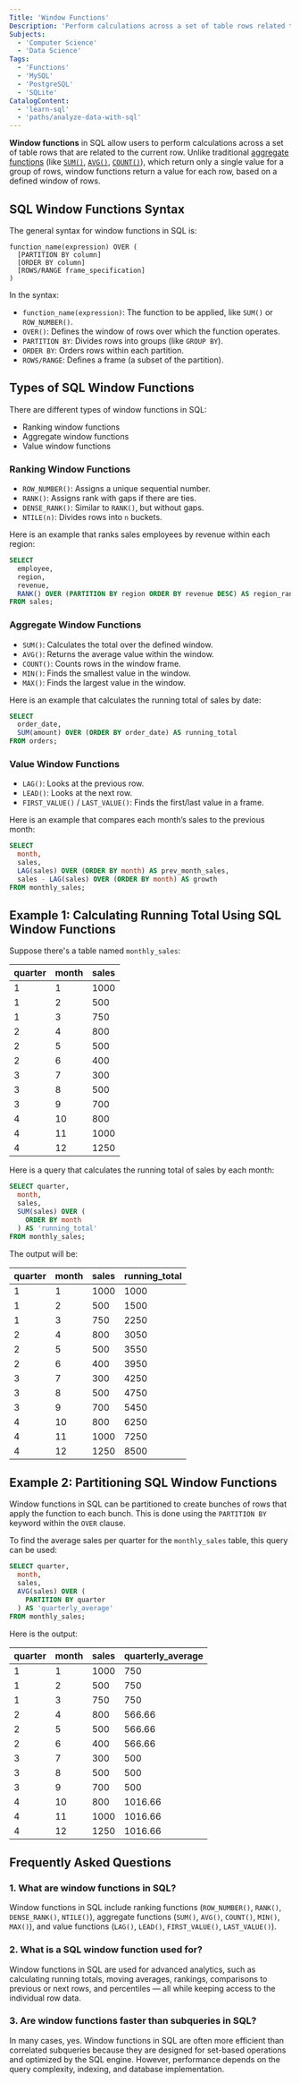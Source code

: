 ```yaml
---
Title: 'Window Functions'
Description: 'Perform calculations across a set of table rows related to the current row, without collapsing the result into a single output row.'
Subjects:
  - 'Computer Science'
  - 'Data Science'
Tags:
  - 'Functions'
  - 'MySQL'
  - 'PostgreSQL'
  - 'SQLite'
CatalogContent:
  - 'learn-sql'
  - 'paths/analyze-data-with-sql'
---
```


**Window functions** in SQL allow users to perform calculations across a set of table rows that are related to the current row. Unlike traditional [aggregate functions](https://www.codecademy.com/resources/docs/sql/aggregate-functions) (like [`SUM()`](https://www.codecademy.com/resources/docs/sql/aggregate-functions/sum), [`AVG()`](https://www.codecademy.com/resources/docs/sql/aggregate-functions/avg), [`COUNT()`](https://www.codecademy.com/resources/docs/sql/aggregate-functions/count)), which return only a single value for a group of rows, window functions return a value for each row, based on a defined window of rows.

## SQL Window Functions Syntax

The general syntax for window functions in SQL is:

```pseudo
function_name(expression) OVER (
  [PARTITION BY column]
  [ORDER BY column]
  [ROWS/RANGE frame_specification]
)
```

In the syntax:

- `function_name(expression)`: The function to be applied, like `SUM()` or `ROW_NUMBER()`.
- `OVER()`: Defines the window of rows over which the function operates.
- `PARTITION BY`: Divides rows into groups (like `GROUP BY`).
- `ORDER BY`: Orders rows within each partition.
- `ROWS/RANGE`: Defines a frame (a subset of the partition).

## Types of SQL Window Functions

There are different types of window functions in SQL:

- Ranking window functions
- Aggregate window functions
- Value window functions

### Ranking Window Functions

- `ROW_NUMBER()`: Assigns a unique sequential number.
- `RANK()`: Assigns rank with gaps if there are ties.
- `DENSE_RANK()`: Similar to `RANK()`, but without gaps.
- `NTILE(n)`: Divides rows into `n` buckets.

Here is an example that ranks sales employees by revenue within each region:

```sql
SELECT
  employee,
  region,
  revenue,
  RANK() OVER (PARTITION BY region ORDER BY revenue DESC) AS region_rank
FROM sales;
```

### Aggregate Window Functions

- `SUM()`: Calculates the total over the defined window.
- `AVG()`: Returns the average value within the window.
- `COUNT()`: Counts rows in the window frame.
- `MIN()`: Finds the smallest value in the window.
- `MAX()`: Finds the largest value in the window.

Here is an example that calculates the running total of sales by date:

```sql
SELECT
  order_date,
  SUM(amount) OVER (ORDER BY order_date) AS running_total
FROM orders;
```

### Value Window Functions

- `LAG()`: Looks at the previous row.
- `LEAD()`: Looks at the next row.
- `FIRST_VALUE()` / `LAST_VALUE()`: Finds the first/last value in a frame.

Here is an example that compares each month’s sales to the previous month:

```sql
SELECT
  month,
  sales,
  LAG(sales) OVER (ORDER BY month) AS prev_month_sales,
  sales - LAG(sales) OVER (ORDER BY month) AS growth
FROM monthly_sales;
```

## Example 1: Calculating Running Total Using SQL Window Functions

Suppose there's a table named `monthly_sales`:

| quarter | month | sales |
| ------- | ----- | ----- |
| 1       | 1     | 1000  |
| 1       | 2     | 500   |
| 1       | 3     | 750   |
| 2       | 4     | 800   |
| 2       | 5     | 500   |
| 2       | 6     | 400   |
| 3       | 7     | 300   |
| 3       | 8     | 500   |
| 3       | 9     | 700   |
| 4       | 10    | 800   |
| 4       | 11    | 1000  |
| 4       | 12    | 1250  |

Here is a query that calculates the running total of sales by each month:

```sql
SELECT quarter,
  month,
  sales,
  SUM(sales) OVER (
    ORDER BY month
  ) AS 'running_total'
FROM monthly_sales;
```

The output will be:

| quarter | month | sales | running_total |
| ------- | ----- | ----- | ------------- |
| 1       | 1     | 1000  | 1000          |
| 1       | 2     | 500   | 1500          |
| 1       | 3     | 750   | 2250          |
| 2       | 4     | 800   | 3050          |
| 2       | 5     | 500   | 3550          |
| 2       | 6     | 400   | 3950          |
| 3       | 7     | 300   | 4250          |
| 3       | 8     | 500   | 4750          |
| 3       | 9     | 700   | 5450          |
| 4       | 10    | 800   | 6250          |
| 4       | 11    | 1000  | 7250          |
| 4       | 12    | 1250  | 8500          |

## Example 2: Partitioning SQL Window Functions

Window functions in SQL can be partitioned to create bunches of rows that apply the function to each bunch. This is done using the `PARTITION BY` keyword within the `OVER` clause.

To find the average sales per quarter for the `monthly_sales` table, this query can be used:

```sql
SELECT quarter,
  month,
  sales,
  AVG(sales) OVER (
    PARTITION BY quarter
  ) AS 'quarterly_average'
FROM monthly_sales;
```

Here is the output:

| quarter | month | sales | quarterly_average |
| ------- | ----- | ----- | ----------------- |
| 1       | 1     | 1000  | 750               |
| 1       | 2     | 500   | 750               |
| 1       | 3     | 750   | 750               |
| 2       | 4     | 800   | 566.66            |
| 2       | 5     | 500   | 566.66            |
| 2       | 6     | 400   | 566.66            |
| 3       | 7     | 300   | 500               |
| 3       | 8     | 500   | 500               |
| 3       | 9     | 700   | 500               |
| 4       | 10    | 800   | 1016.66           |
| 4       | 11    | 1000  | 1016.66           |
| 4       | 12    | 1250  | 1016.66           |

## Frequently Asked Questions

### 1. What are window functions in SQL?

Window functions in SQL include ranking functions (`ROW_NUMBER()`, `RANK()`, `DENSE_RANK()`, `NTILE()`), aggregate functions (`SUM()`, `AVG()`, `COUNT()`, `MIN()`, `MAX()`), and value functions (`LAG()`, `LEAD()`, `FIRST_VALUE()`, `LAST_VALUE()`).

### 2. What is a SQL window function used for?

Window functions in SQL are used for advanced analytics, such as calculating running totals, moving averages, rankings, comparisons to previous or next rows, and percentiles — all while keeping access to the individual row data.

### 3. Are window functions faster than subqueries in SQL?

In many cases, yes. Window functions in SQL are often more efficient than correlated subqueries because they are designed for set-based operations and optimized by the SQL engine. However, performance depends on the query complexity, indexing, and database implementation.
